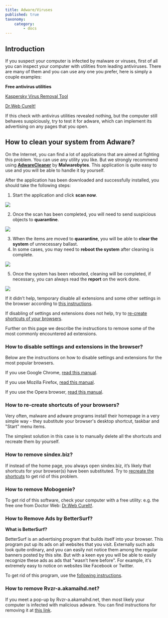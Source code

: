 ```yaml
---
title: Adware/Viruses
published: true
taxonomy:
    category:
        - docs
---
```

## Introduction

If you suspect your computer is infected by malware or viruses, first of all you can inspect your computer with utilities from leading antiviruses.
There are many of them and you can use any one you prefer, here is simply a couple examples:

**Free antivirus utilities**

[Kaspersky Virus Removal Tool](https://www.kaspersky.ru/downloads/thank-you/free-virus-removal-tool)

[Dr.Web CureIt! ](http://www.freedrweb.com/cureit/?lng=en)

If this check with antivirus utilities revealed nothing, but the computer still behaves suspiciously, try to test it for adware, which can implement its advertising on any pages that you open.

## How to clean your system from Adware?

On the Internet, you can find a lot of applications that are aimed at fighting this problem. You can use any utility you like. But we strongly recommend using **[AdwareCleaner](https://downloads.malwarebytes.com/file/adwcleaner)** by **Malwarebytes**. This application is quite easy to use and you will be able to handle it by yourself.

After the application has been downloaded and successfully installed, you should take the following steps:

1) Start the application and click **scan now**.

<img src="https://cdn.adguard.com/public/Adguard/kb/newscreenshots/En/Windows7.1/adware1.png" />

2) Once the scan has been completed, you will need to send suspicious objects to **quarantine**.

<img src="https://cdn.adguard.com/public/Adguard/kb/newscreenshots/En/Windows7.1/adware2.png" />

3) When the items are moved to **quarantine**, you will be able to **clear the system** of unnecessary ballast.
4) In some cases, you may need to **reboot the system** after cleaning is complete.

<img src="https://cdn.adguard.com/public/Adguard/kb/newscreenshots/En/Windows7.1/adware3.png" />

5) Once the system has been rebooted, cleaning will be completed, if necessary, you can always read the **report** on the work done.

<img src="https://cdn.adguard.com/public/Adguard/kb/newscreenshots/En/Windows7.1/adware4.png" />

If it didn’t help, temporary disable all extensions and some other settings in the browser according to [this instructions](#instruction). 

If disabling of settings and extensions does not help, try to [re-create shortcuts of your browsers](#shortcuts).

Further on this page we describe the instructions to remove some of the most commonly encountered ad extensions.

<a id="instruction"></a>
### How to disable settings and extensions in the browser? 

Below are the instructions on how to disable settings and extensions for the most popular browsers.

If you use Google Chrome, [read this manual](https://support.google.com/chrome/answer/187443?hl=en).

If you use Mozilla Firefox, [read this manual](https://support.mozilla.org/en-US/kb/disable-or-remove-add-ons).

If you use the Opera browser, [read this manual](http://help.opera.com/Windows/11.50/en/extensions.html).

<a id="shortcuts"></a>
### How to re-create shortcuts of your browsers?

Very often, malware and adware programs install their homepage in a very simple way - they substitute your browser's desktop shortcut, taskbar and "Start" menu items.

The simplest solution in this case is to manually delete all the shortcuts and recreate them by yourself.

### How to remove sindex.biz?

If instead of the home page, you always open sindex.biz, it’s likely that shortcuts for your browser(s) have been substituted. Try to [recreate the shortcuts](#shortcuts) to get rid of this problem.

### How to remove Mobogenie?

To get rid of this software, check your computer with a free utility: e.g. the free one from Doctor Web: [Dr.Web CureIt!](http://www.freedrweb.com/cureit/).

### How to Remove Ads by BetterSurf?

**What is BetterSurf?**

BetterSurf is an advertising program that builds itself into your browser. This program put up its ads on all websites that you visit. Externally such ads look quite ordinary, and you can easily not notice them among the regular banners posted by this site. But with a keen eye you will be able to easily recognize these ads as ads that "wasn’t here before". For example, it's extremely easy to notice on websites like Facebook or Twitter.

To get rid of this program, use the [following instructions](http://malwaretips.com/blogs/bettersurf-virus-removal/).

### How to remove Rvzr-a.akamaihd.net?

If you meet a pop-up by Rvzr-a.akamaihd.net, then most likely your computer is infected with malicious adware. You can find instructions for removing it at [this link](http://malwaretips.com/blogs/rvzr-a-akamaihd-net-virus/).
